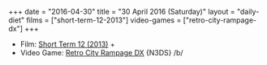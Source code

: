 +++
date = "2016-04-30"
title = "30 April 2016 (Saturday)"
layout = "daily-diet"
films = ["short-term-12-2013"]
video-games = ["retro-city-rampage-dx"]
+++


* Film: [Short Term 12 (2013)](/films/short-term-12-2013) +
* Video Game: [Retro City Rampage DX](/video-games/retro-city-rampage-dx) {N3DS} /b/
